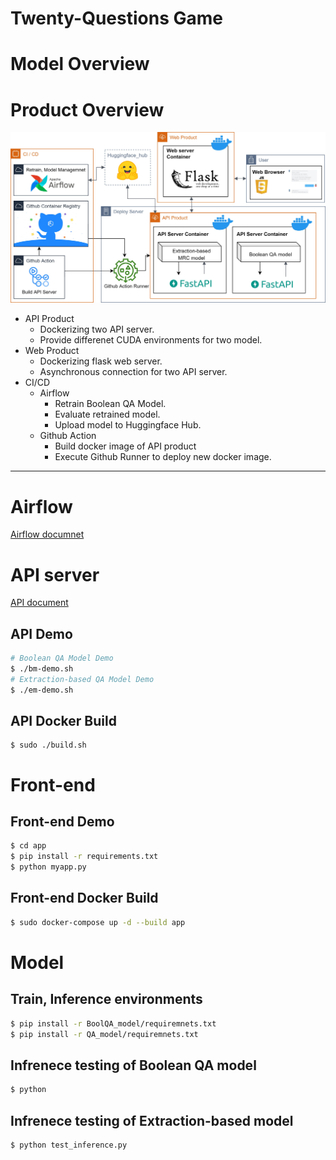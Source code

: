 # Twenty-Questions Game

# Model Overview
# Product Overview
![](img/Project-Overview.jpg)
- API Product
  - Dockerizing two API server.
  - Provide differenet CUDA environments for two model.
- Web Product
  - Dockerizing flask web server.
  - Asynchronous connection for two API server.
- CI/CD
  - Airflow
    - Retrain Boolean QA Model.
    - Evaluate retrained model.
    - Upload model to Huggingface Hub.
  - Github Action
    - Build docker image of API product
    - Execute Github Runner to deploy new docker image.
---
# Airflow

[Airflow documnet](airflow/README.md)


# API server
[API document](api/README.md)

## API Demo
```sh
# Boolean QA Model Demo
$ ./bm-demo.sh
# Extraction-based QA Model Demo
$ ./em-demo.sh
```
## API Docker Build
```
$ sudo ./build.sh
```
# Front-end
## Front-end Demo
```sh
$ cd app
$ pip install -r requirements.txt
$ python myapp.py
```
## Front-end Docker Build
```sh
$ sudo docker-compose up -d --build app
```
# Model
## Train, Inference environments
```sh
$ pip install -r BoolQA_model/requiremnets.txt
$ pip install -r QA_model/requiremnets.txt
```
## Infrenece testing of Boolean QA model
```sh
$ python 
```
## Infrenece testing of Extraction-based model
```sh
$ python test_inference.py
```